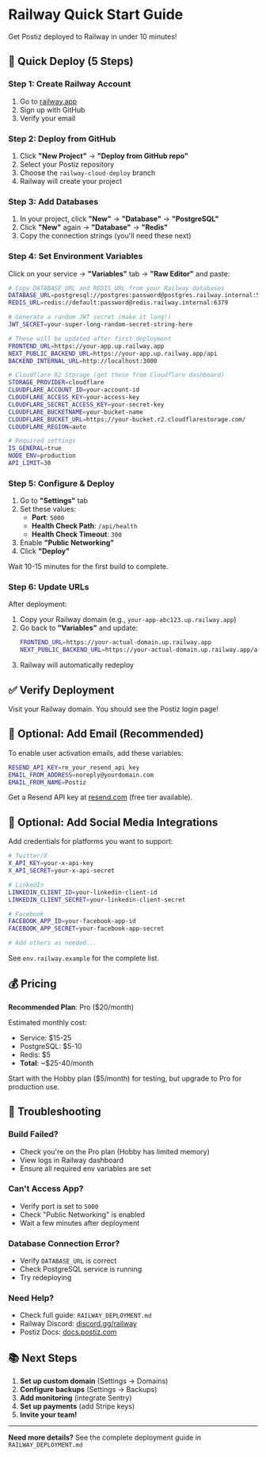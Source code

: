 # Railway Quick Start Guide

Get Postiz deployed to Railway in under 10 minutes!

## 🚀 Quick Deploy (5 Steps)

### Step 1: Create Railway Account
1. Go to [railway.app](https://railway.app)
2. Sign up with GitHub
3. Verify your email

### Step 2: Deploy from GitHub
1. Click **"New Project"** → **"Deploy from GitHub repo"**
2. Select your Postiz repository
3. Choose the `railway-cloud-deploy` branch
4. Railway will create your project

### Step 3: Add Databases
1. In your project, click **"New"** → **"Database"** → **"PostgreSQL"**
2. Click **"New"** again → **"Database"** → **"Redis"**
3. Copy the connection strings (you'll need these next)

### Step 4: Set Environment Variables

Click on your service → **"Variables"** tab → **"Raw Editor"** and paste:

```bash
# Copy DATABASE_URL and REDIS_URL from your Railway databases
DATABASE_URL=postgresql://postgres:password@postgres.railway.internal:5432/railway
REDIS_URL=redis://default:password@redis.railway.internal:6379

# Generate a random JWT secret (make it long!)
JWT_SECRET=your-super-long-random-secret-string-here

# These will be updated after first deployment
FRONTEND_URL=https://your-app.up.railway.app
NEXT_PUBLIC_BACKEND_URL=https://your-app.up.railway.app/api
BACKEND_INTERNAL_URL=http://localhost:3000

# Cloudflare R2 Storage (get these from Cloudflare dashboard)
STORAGE_PROVIDER=cloudflare
CLOUDFLARE_ACCOUNT_ID=your-account-id
CLOUDFLARE_ACCESS_KEY=your-access-key
CLOUDFLARE_SECRET_ACCESS_KEY=your-secret-key
CLOUDFLARE_BUCKETNAME=your-bucket-name
CLOUDFLARE_BUCKET_URL=https://your-bucket.r2.cloudflarestorage.com/
CLOUDFLARE_REGION=auto

# Required settings
IS_GENERAL=true
NODE_ENV=production
API_LIMIT=30
```

### Step 5: Configure & Deploy

1. Go to **"Settings"** tab
2. Set these values:
   - **Port**: `5000`
   - **Health Check Path**: `/api/health`
   - **Health Check Timeout**: `300`
3. Enable **"Public Networking"**
4. Click **"Deploy"**

Wait 10-15 minutes for the first build to complete.

### Step 6: Update URLs

After deployment:
1. Copy your Railway domain (e.g., `your-app-abc123.up.railway.app`)
2. Go back to **"Variables"** and update:
   ```bash
   FRONTEND_URL=https://your-actual-domain.up.railway.app
   NEXT_PUBLIC_BACKEND_URL=https://your-actual-domain.up.railway.app/api
   ```
3. Railway will automatically redeploy

## ✅ Verify Deployment

Visit your Railway domain. You should see the Postiz login page!

## 🔧 Optional: Add Email (Recommended)

To enable user activation emails, add these variables:

```bash
RESEND_API_KEY=re_your_resend_api_key
EMAIL_FROM_ADDRESS=noreply@yourdomain.com
EMAIL_FROM_NAME=Postiz
```

Get a Resend API key at [resend.com](https://resend.com) (free tier available).

## 🎯 Optional: Add Social Media Integrations

Add credentials for platforms you want to support:

```bash
# Twitter/X
X_API_KEY=your-x-api-key
X_API_SECRET=your-x-api-secret

# LinkedIn
LINKEDIN_CLIENT_ID=your-linkedin-client-id
LINKEDIN_CLIENT_SECRET=your-linkedin-client-secret

# Facebook
FACEBOOK_APP_ID=your-facebook-app-id
FACEBOOK_APP_SECRET=your-facebook-app-secret

# Add others as needed...
```

See `env.railway.example` for the complete list.

## 💰 Pricing

**Recommended Plan**: Pro ($20/month)

Estimated monthly cost:
- Service: $15-25
- PostgreSQL: $5-10
- Redis: $5
- **Total**: ~$25-40/month

Start with the Hobby plan ($5/month) for testing, but upgrade to Pro for production use.

## 🐛 Troubleshooting

### Build Failed?
- Check you're on the Pro plan (Hobby has limited memory)
- View logs in Railway dashboard
- Ensure all required env variables are set

### Can't Access App?
- Verify port is set to `5000`
- Check "Public Networking" is enabled
- Wait a few minutes after deployment

### Database Connection Error?
- Verify `DATABASE_URL` is correct
- Check PostgreSQL service is running
- Try redeploying

### Need Help?
- Check full guide: `RAILWAY_DEPLOYMENT.md`
- Railway Discord: [discord.gg/railway](https://discord.gg/railway)
- Postiz Docs: [docs.postiz.com](https://docs.postiz.com)

## 📚 Next Steps

1. **Set up custom domain** (Settings → Domains)
2. **Configure backups** (Settings → Backups)
3. **Add monitoring** (integrate Sentry)
4. **Set up payments** (add Stripe keys)
5. **Invite your team!**

---

**Need more details?** See the complete deployment guide in `RAILWAY_DEPLOYMENT.md`
